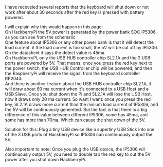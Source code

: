 I have receveied several reports that the keyboard will shut down or not work after about 30 seconds after the red key is pressed with battery powered.  

I will explain why this would happen in this page:  
On HackberryPi the 5V power is generated by the power bank SOC IP5306 as you can see from the schematic  
One feature about IP5306 or any other power bank is that it will detect the load current, if the load current is too small, the 5V will be cut off by IP5306. On the datasheet it says the detect value is 45ma.  
On HackberryPi, only the USB HUB controller chip SL2.1A and the 3 USB ports are powered by 5V.
That means, once you press the red key next to the power switch, the USB HUB Controller chip will be powered, and then the RaspberryPi will receive the signal from the keyboard controller RP2040.  
And there is another feature about the USB HUB controller chip SL2.1A, it will draw about 60 ma current when it's connected to a USB Host and a USB Slave. Once you shut down the Pi and SL2.1A will lose the USB Host, now it draws only 20 ma current. So want I want: once you press the red key, SL2.1A draws more current than the minium load current of IP5306, and the 5V will be continuously genereted. But the fact is that there is a big difference of this value between different IP5306, some has 45ma, and some has more than 70ma. Which can cause the shut down of the 5V.  


Solution for this: Plug a tiny USB device like a supertiny USB Stick into one of the 3 USB ports of HackberryPi so IP5306 can continuously output the 5V.  

Also important to note: Once you plug the USB device, the IP5306 will continuously output 5V, you need to double tap the red key to cut the 5V power after you shut down HackberryPi.  